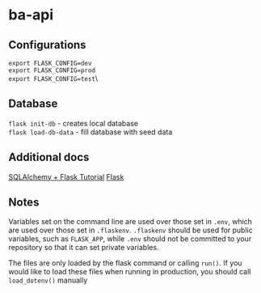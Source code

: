 # ba-api

## Configurations

`export FLASK_CONFIG=dev`\
`export FLASK_CONFIG=prod`\
`export FLASK_CONFIG=test`\

## Database

`flask init-db` - creates local database\
`flask load-db-data` - fill database with seed data

## Additional docs

[SQLAlchemy + Flask Tutorial](https://docs.graphene-python.org/projects/sqlalchemy/en/latest/tutorial/)
[Flask](https://flask.palletsprojects.com/en/1.1.x/)

## Notes

Variables set on the command line are used over those set in `.env`, which are used over those set in `.flaskenv`.
`.flaskenv` should be used for public variables, such as `FLASK_APP`, while `.env` should not be committed to your repository so that it can set private variables.

The files are only loaded by the flask command or calling `run()`. If you would like to load these files when running in production, you should call `load_dotenv()` manually
